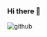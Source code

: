 ### Hi there 👋
![github](https://github-readme-stats.vercel.app/api?username=merko&show_icons=true&theme=onedark&hide=contribs,issues,prs)


<!--
**monitors-ss/monitors-ss** is a ✨ _special_ ✨ repository because its `README.md` (this file) appears on your GitHub profile.

Here are some ideas to get you started:

- 🔭 I’m currently working on ...
- 🌱 I’m currently learning ...
- 👯 I’m looking to collaborate on ...
- 🤔 I’m looking for help with ...
- 💬 Ask me about ...
- 📫 How to reach me: ...
- 😄 Pronouns: ...
- ⚡ Fun fact: ...
-->
